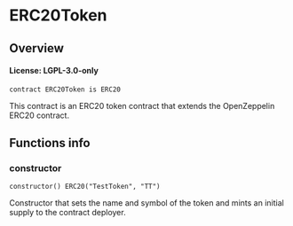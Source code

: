 # ERC20Token

## Overview

#### License: LGPL-3.0-only

```solidity
contract ERC20Token is ERC20
```

This contract is an ERC20 token contract that extends the OpenZeppelin ERC20 contract.
## Functions info

### constructor

```solidity
constructor() ERC20("TestToken", "TT")
```

Constructor that sets the name and symbol of the token and mints an initial supply to the contract deployer.